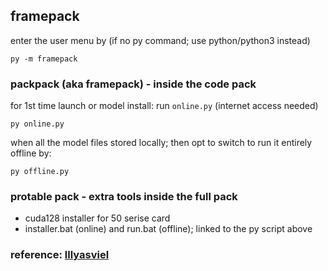 ## framepack

enter the user menu by (if no py command; use python/python3 instead)
```
py -m framepack
```

### packpack (aka framepack) - inside the code pack

for 1st time launch or model install: run `online.py` (internet access needed)
```
py online.py
```

when all the model files stored locally; then opt to switch to run it entirely offline by:
```
py offline.py
```

### protable pack - extra tools inside the full pack
- cuda128 installer for 50 serise card
- installer.bat (online) and run.bat (offline); linked to the py script above

### reference: [lllyasviel](https://github.com/lllyasviel/FramePack)
